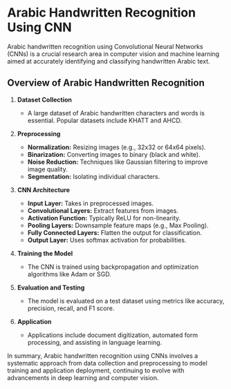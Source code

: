 # Arabic Handwritten Recognition Using CNN

Arabic handwritten recognition using Convolutional Neural Networks (CNNs) is a crucial research area in computer vision and machine learning aimed at accurately identifying and classifying handwritten Arabic text. 

## Overview of Arabic Handwritten Recognition

1. **Dataset Collection**
   - A large dataset of Arabic handwritten characters and words is essential. Popular datasets include KHATT and AHCD.

2. **Preprocessing**
   - **Normalization:** Resizing images (e.g., 32x32 or 64x64 pixels).
   - **Binarization:** Converting images to binary (black and white).
   - **Noise Reduction:** Techniques like Gaussian filtering to improve image quality.
   - **Segmentation:** Isolating individual characters.

3. **CNN Architecture**
   - **Input Layer:** Takes in preprocessed images.
   - **Convolutional Layers:** Extract features from images.
   - **Activation Function:** Typically ReLU for non-linearity.
   - **Pooling Layers:** Downsample feature maps (e.g., Max Pooling).
   - **Fully Connected Layers:** Flatten the output for classification.
   - **Output Layer:** Uses softmax activation for probabilities.

4. **Training the Model**
   - The CNN is trained using backpropagation and optimization algorithms like Adam or SGD.

5. **Evaluation and Testing**
   - The model is evaluated on a test dataset using metrics like accuracy, precision, recall, and F1 score.

6. **Application**
   - Applications include document digitization, automated form processing, and assisting in language learning.


In summary, Arabic handwritten recognition using CNNs involves a systematic approach from data collection and preprocessing to model training and application deployment, continuing to evolve with advancements in deep learning and computer vision.

